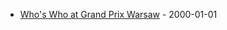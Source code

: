 * [Who's Who at Grand Prix Warsaw](/archive/en/articles/archive/2000/01/whos-who-grand-prix-warsaw-2000-01-01.md) - 2000-01-01

